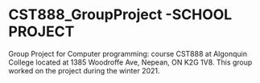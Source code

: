 # CST888_GroupProject -SCHOOL PROJECT

Group Project for Computer programming: course CST888 at Algonquin College located at  1385 Woodroffe Ave, Nepean, ON K2G 1V8. 
This group worked on the project during the winter 2021.
